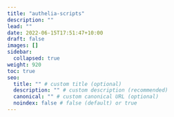 ```yaml
---
title: "authelia-scripts"
description: ""
lead: ""
date: 2022-06-15T17:51:47+10:00
draft: false
images: []
sidebar:
  collapsed: true
weight: 920
toc: true
seo:
  title: "" # custom title (optional)
  description: "" # custom description (recommended)
  canonical: "" # custom canonical URL (optional)
  noindex: false # false (default) or true
---
```

